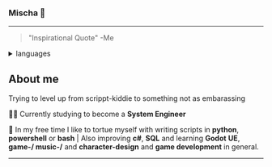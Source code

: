 ### Mischa 🧸
---
>"Inspirational Quote" -Me

<details>
<summary>languages</summary>

| Rank | Languages     |
|-----:|---------------|
|     1|  Python       |
|     2|  C#           |
|     3|  SQL          |
|     4|(HTML,CSS,JS)  |
|     5|  PHP          |


</details>

## About me

Trying to level up from scrippt-kiddie to something not as embarassing

👨‍🎓 Currently studying to become a **System Engineer**

🌱 In my free time I like to tortue myself with writing scripts in **python**, **powershell** or **bash** |
Also improving **c#**, **SQL** and learning **Godot** **UE**, **game-/ music-/** and **character-design** and **game development** in general. 
 
---



<!--
**M1sch/M1sch** is a ✨ _special_ ✨ repository because its `README.md` (this file) appears on your GitHub profile.

Here are some ideas to get you started:

- 🔭 I’m currently working on ...
- 🌱 I’m currently learning ...
- 👯 I’m looking to collaborate on ...
- 🤔 I’m looking for help with ...
- 💬 Ask me about ...
- 📫 How to reach me: ...
- 😄 Pronouns: ...
- ⚡ Fun fact: ...
-->
